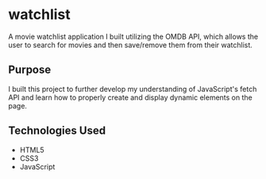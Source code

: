 # watchlist

A movie watchlist application I built utilizing the OMDB API, which allows the user to search for movies and then save/remove them from their watchlist.

## Purpose

I built this project to further develop my understanding of JavaScript's fetch API and learn how to properly create and display dynamic elements on the page.

## Technologies Used

- HTML5
- CSS3
- JavaScript
